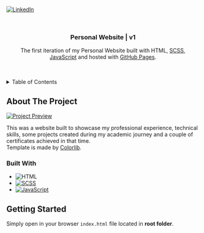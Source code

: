 <!-- PROJECT SHIELDS -->

[![LinkedIn][linkedin-shield]][linkedin-url]

<!-- PROJECT LOGO -->
<br />
<div align="center">
  <h3 align="center">Personal Website | v1</h3>
  <p align="center">
    The first iteration of my Personal Website built with HTML, <a href="https://sass-lang.com/" target="_blank">SCSS</a>, <a href="https://www.javascript.com/" target="_blank">JavaScript</a> and hosted with <a href="https://pages.github.com/" target="_blank">GitHub Pages</a>.
  </p>
  <br />
  <br />
</div>

<!-- TABLE OF CONTENTS -->
<details>
  <summary>Table of Contents</summary>
  <ol>
    <li>
      <a href="#about-the-project">About The Project</a>
      <ul>
        <li><a href="#built-with">Built With</a></li>
      </ul>
    </li>
    <li>
      <a href="#getting-started">Getting Started</a>
    </li>
  </ol>
</details>

<!-- ABOUT THE PROJECT -->

## About The Project

[![Project Preview][project-preview]][project-url]

<p>This was a website built to showcase my professional experience, technical skills, some projects created during my academic journey and a couple of certificates achieved in that time.
<br />Template is made by <a href="https://colorlib.com/" target="_blank">Colorlib</a>.
</p>

<!-- BUILT WITH -->

### Built With

- ![HTML][HTML]
- [![SCSS][SCSS]][SCSS-url]
- [![JavaScript][JavaScript]][JavaScript-url]

<!-- GETTING STARTED -->

## Getting Started

Simply open in your browser `index.html` file located in <b>root folder</b>.

<!-- MARKDOWN LINKS & IMAGES -->

[linkedin-shield]: https://img.shields.io/badge/-LinkedIn-black.svg?style=for-the-badge&logo=linkedin&colorB=555
[linkedin-url]: https://www.linkedin.com/in/rbalreira/
[project-preview]: images/project-preview.gif
[project-url]: https://rbalreira.github.io/personal-website-v1/
[HTML]: https://img.shields.io/badge/HTML5-E34F26?style=flat-square&logo=HTML5&logoColor=white
[SCSS]: https://img.shields.io/badge/Sass-CC6699?style=flat-square&logo=Sass&logoColor=white
[SCSS-url]: https://sass-lang.com/
[JavaScript]: https://shields.io/badge/JavaScript-F7DF1E?logo=JavaScript&logoColor=000&style=flat-square
[JavaScript-url]: https://www.javascript.com/
